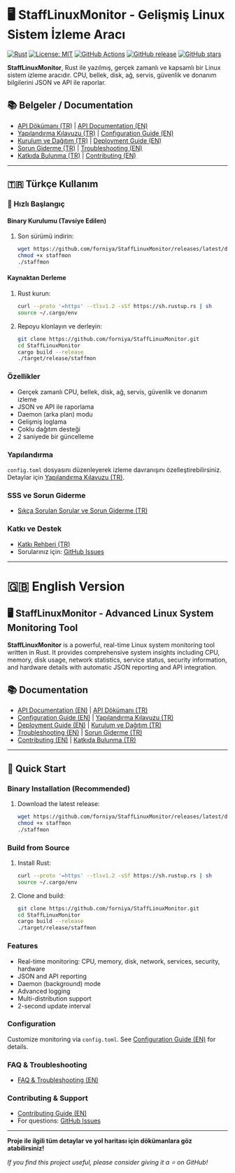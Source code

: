 # 🖥️ StaffLinuxMonitor - Gelişmiş Linux Sistem İzleme Aracı

[![Rust](https://img.shields.io/badge/Rust-1.70+-orange.svg)](https://www.rust-lang.org/)
[![License: MIT](https://img.shields.io/badge/License-MIT-yellow.svg)](https://opensource.org/licenses/MIT)
[![GitHub Actions](https://img.shields.io/github/actions/workflow/status/forniya/StaffLinuxMonitor/ci.yml?branch=main)](https://github.com/forniya/StaffLinuxMonitor/actions)
[![GitHub release](https://img.shields.io/github/v/release/forniya/StaffLinuxMonitor)](https://github.com/forniya/StaffLinuxMonitor/releases)
[![GitHub stars](https://img.shields.io/github/stars/forniya/StaffLinuxMonitor)](https://github.com/forniya/StaffLinuxMonitor/stargazers)

**StaffLinuxMonitor**, Rust ile yazılmış, gerçek zamanlı ve kapsamlı bir Linux sistem izleme aracıdır. CPU, bellek, disk, ağ, servis, güvenlik ve donanım bilgilerini JSON ve API ile raporlar.

## 📚 Belgeler / Documentation
- [API Dökümanı (TR)](docs/API_TR.md) | [API Documentation (EN)](docs/API_EN.md)
- [Yapılandırma Kılavuzu (TR)](docs/CONFIGURATION_TR.md) | [Configuration Guide (EN)](docs/CONFIGURATION_EN.md)
- [Kurulum ve Dağıtım (TR)](docs/DEPLOYMENT_TR.md) | [Deployment Guide (EN)](docs/DEPLOYMENT_EN.md)
- [Sorun Giderme (TR)](docs/TROUBLESHOOTING_TR.md) | [Troubleshooting (EN)](docs/TROUBLESHOOTING_EN.md)
- [Katkıda Bulunma (TR)](docs/CONTRIBUTING_TR.md) | [Contributing (EN)](docs/CONTRIBUTING_EN.md)

---

## 🇹🇷 Türkçe Kullanım

### 🚀 Hızlı Başlangıç

#### Binary Kurulumu (Tavsiye Edilen)
1. Son sürümü indirin:
   ```bash
   wget https://github.com/forniya/StaffLinuxMonitor/releases/latest/download/staffmon
   chmod +x staffmon
   ./staffmon
   ```

#### Kaynaktan Derleme
1. Rust kurun:
   ```bash
   curl --proto '=https' --tlsv1.2 -sSf https://sh.rustup.rs | sh
   source ~/.cargo/env
   ```
2. Repoyu klonlayın ve derleyin:
   ```bash
   git clone https://github.com/forniya/StaffLinuxMonitor.git
   cd StaffLinuxMonitor
   cargo build --release
   ./target/release/staffmon
   ```

### Özellikler
- Gerçek zamanlı CPU, bellek, disk, ağ, servis, güvenlik ve donanım izleme
- JSON ve API ile raporlama
- Daemon (arka plan) modu
- Gelişmiş loglama
- Çoklu dağıtım desteği
- 2 saniyede bir güncelleme

### Yapılandırma
`config.toml` dosyasını düzenleyerek izleme davranışını özelleştirebilirsiniz. Detaylar için [Yapılandırma Kılavuzu (TR)](docs/CONFIGURATION_TR.md).

### SSS ve Sorun Giderme
- [Sıkça Sorulan Sorular ve Sorun Giderme (TR)](docs/TROUBLESHOOTING_TR.md)

### Katkı ve Destek
- [Katkı Rehberi (TR)](docs/CONTRIBUTING_TR.md)
- Sorularınız için: [GitHub Issues](https://github.com/forniya/StaffLinuxMonitor/issues)

---

# 🇬🇧 English Version

## 🖥️ StaffLinuxMonitor - Advanced Linux System Monitoring Tool

**StaffLinuxMonitor** is a powerful, real-time Linux system monitoring tool written in Rust. It provides comprehensive system insights including CPU, memory, disk usage, network statistics, service status, security information, and hardware details with automatic JSON reporting and API integration.

## 📚 Documentation
- [API Documentation (EN)](docs/API_EN.md) | [API Dökümanı (TR)](docs/API_TR.md)
- [Configuration Guide (EN)](docs/CONFIGURATION_EN.md) | [Yapılandırma Kılavuzu (TR)](docs/CONFIGURATION_TR.md)
- [Deployment Guide (EN)](docs/DEPLOYMENT_EN.md) | [Kurulum ve Dağıtım (TR)](docs/DEPLOYMENT_TR.md)
- [Troubleshooting (EN)](docs/TROUBLESHOOTING_EN.md) | [Sorun Giderme (TR)](docs/TROUBLESHOOTING_TR.md)
- [Contributing (EN)](docs/CONTRIBUTING_EN.md) | [Katkıda Bulunma (TR)](docs/CONTRIBUTING_TR.md)

---

## 🚀 Quick Start

### Binary Installation (Recommended)
1. Download the latest release:
   ```bash
   wget https://github.com/forniya/StaffLinuxMonitor/releases/latest/download/staffmon
   chmod +x staffmon
   ./staffmon
   ```

### Build from Source
1. Install Rust:
   ```bash
   curl --proto '=https' --tlsv1.2 -sSf https://sh.rustup.rs | sh
   source ~/.cargo/env
   ```
2. Clone and build:
   ```bash
   git clone https://github.com/forniya/StaffLinuxMonitor.git
   cd StaffLinuxMonitor
   cargo build --release
   ./target/release/staffmon
   ```

### Features
- Real-time monitoring: CPU, memory, disk, network, services, security, hardware
- JSON and API reporting
- Daemon (background) mode
- Advanced logging
- Multi-distribution support
- 2-second update interval

### Configuration
Customize monitoring via `config.toml`. See [Configuration Guide (EN)](docs/CONFIGURATION_EN.md) for details.

### FAQ & Troubleshooting
- [FAQ & Troubleshooting (EN)](docs/TROUBLESHOOTING_EN.md)

### Contributing & Support
- [Contributing Guide (EN)](docs/CONTRIBUTING_EN.md)
- For questions: [GitHub Issues](https://github.com/forniya/StaffLinuxMonitor/issues)

---

**Proje ile ilgili tüm detaylar ve yol haritası için dökümanlara göz atabilirsiniz!**

*If you find this project useful, please consider giving it a ⭐ on GitHub!*

